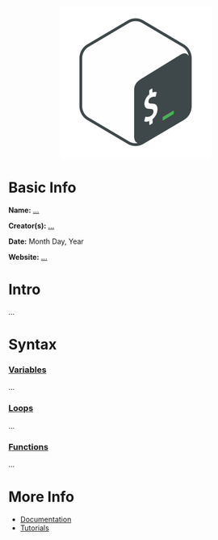 <p align="center"><img width="300" height="300" src="https://github.com/jgphilpott/babel/blob/main/Shell/logo.png"></p>

# Basic Info

**Name:** [...](wikipedia)

**Creator(s):** [...](wikipedia)

**Date:** Month Day, Year

**Website:** [...](?)

# Intro

...

# Syntax

### [Variables](tutorialspoint)

...

### [Loops](tutorialspoint)

...

### [Functions](tutorialspoint)

...

# More Info

 - [Documentation](?)
 - [Tutorials](tutorialspoint)
